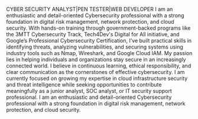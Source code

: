 CYBER SECURITY ANALYST|PEN TESTER|WEB DEVELOPER
I am an enthusiastic and detail-oriented Cybersecurity professional with a strong foundation in digital risk management, network protection, and cloud security. With hands-on training through government-backed programs like the 3MTT Cybersecurity Track, Tech4Dev's Digital for All initiative, and Google’s Professional Cybersecurity Certification, I’ve built practical skills in identifying threats, analyzing vulnerabilities, and securing systems using industry tools such as Nmap, Wireshark, and Google Cloud IAM.
My passion lies in helping individuals and organizations stay secure in an increasingly connected world. I believe in continuous learning, ethical responsibility, and clear communication as the cornerstones of effective cybersecurity. I am currently focused on growing my expertise in cloud infrastructure security and threat intelligence while seeking opportunities to contribute meaningfully as a junior analyst, SOC analyst, or IT security support professional.
I am an enthusiastic and detail-oriented Cybersecurity professional with a strong foundation in digital risk management, network protection, and cloud security.
